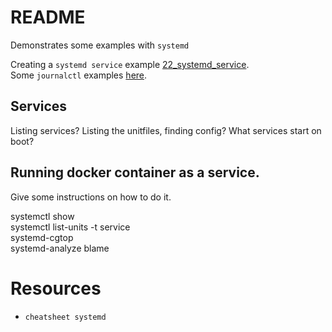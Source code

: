 # README
Demonstrates some examples with `systemd`

Creating a `systemd service` example [22_systemd_service](https://github.com/chrisguest75/shell_examples/tree/master/22_systemd_service/README.md).  
Some `journalctl` examples [here](https://github.com/chrisguest75/shell_examples/blob/master/27_journalctl/README.md).  

## Services

Listing services?
Listing the unitfiles, finding config?
What services start on boot?

## Running docker container as a service.
Give some instructions on how to do it.  



systemctl show    
systemctl list-units -t service  
systemd-cgtop   
systemd-analyze blame 


# Resources

* `cheatsheet systemd`   